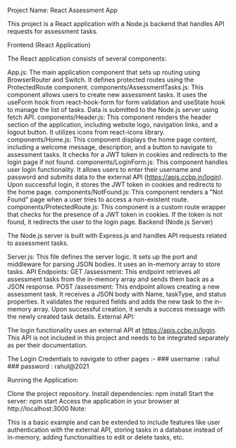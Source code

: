 Project Name: React Assessment App

This project is a React application with a Node.js backend that handles API requests for assessment tasks.

Frontend (React Application)

The React application consists of several components:

App.js: The main application component that sets up routing using BrowserRouter and Switch. It defines protected routes using the ProtectedRoute component.
components/AssessmentTasks.js: This component allows users to create new assessment tasks. It uses the useForm hook from react-hook-form for form validation and useState hook to manage the list of tasks. Data is submitted to the Node.js server using fetch API.
components/Header.js: This component renders the header section of the application, including website logo, navigation links, and a logout button. It utilizes icons from react-icons library.
components/Home.js: This component displays the home page content, including a welcome message, description, and a button to navigate to assessment tasks. It checks for a JWT token in cookies and redirects to the login page if not found.
components/LoginForm.js: This component handles user login functionality. It allows users to enter their username and password and submits data to the external API (https://apis.ccbp.in/login). Upon successful login, it stores the JWT token in cookies and redirects to the home page.
components/NotFound.js: This component renders a "Not Found" page when a user tries to access a non-existent route.
components/ProtectedRoute.js: This component is a custom route wrapper that checks for the presence of a JWT token in cookies. If the token is not found, it redirects the user to the login page.
Backend (Node.js Server)

The Node.js server is built with Express.js and handles API requests related to assessment tasks.

Server.js: This file defines the server logic. It sets up the port and middleware for parsing JSON bodies. It uses an in-memory array to store tasks.
API Endpoints:
GET /assessment: This endpoint retrieves all assessment tasks from the in-memory array and sends them back as a JSON response.
POST /assessment: This endpoint allows creating a new assessment task. It receives a JSON body with Name, taskType, and status properties. It validates the required fields and adds the new task to the in-memory array. Upon successful creation, it sends a success message with the newly created task details.
External API:

The login functionality uses an external API at https://apis.ccbp.in/login. This API is not included in this project and needs to be integrated separately as per their documentation.

The Login Credentials to navigate to other pages :-
    ###
    username : rahul
    ###
    password : rahul@2021

Running the Application:

Clone the project repository.
Install dependencies: npm install
Start the server: npm start
Access the application in your browser at http://localhost:3000
Note:

This is a basic example and can be extended to include features like user authentication with the external API, storing tasks in a database instead of in-memory, adding functionalities to edit or delete tasks, etc.

